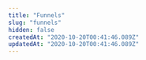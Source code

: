 ```yaml
---
title: "Funnels"
slug: "funnels"
hidden: false
createdAt: "2020-10-20T00:41:46.089Z"
updatedAt: "2020-10-20T00:41:46.089Z"
---
```

